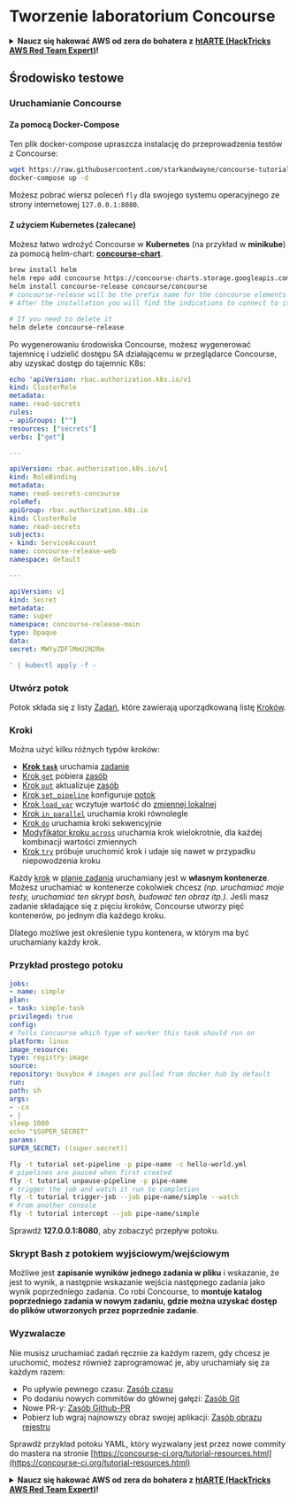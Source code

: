 # Tworzenie laboratorium Concourse

<details>

<summary><strong>Naucz się hakować AWS od zera do bohatera z</strong> <a href="https://training.hacktricks.xyz/courses/arte"><strong>htARTE (HackTricks AWS Red Team Expert)</strong></a><strong>!</strong></summary>

Inne sposoby wsparcia HackTricks:

* Jeśli chcesz zobaczyć swoją **firmę reklamowaną w HackTricks** lub **pobrać HackTricks w formacie PDF**, sprawdź [**PLAN SUBSKRYPCYJNY**](https://github.com/sponsors/carlospolop)!
* Zdobądź [**oficjalne gadżety PEASS & HackTricks**](https://peass.creator-spring.com)
* Odkryj [**Rodzinę PEASS**](https://opensea.io/collection/the-peass-family), naszą kolekcję ekskluzywnych [**NFT**](https://opensea.io/collection/the-peass-family)
* **Dołącz do** 💬 [**grupy Discord**](https://discord.gg/hRep4RUj7f) lub [**grupy telegramowej**](https://t.me/peass) lub **śledź** nas na **Twitterze** 🐦 [**@hacktricks_live**](https://twitter.com/hacktricks_live)**.**
* **Podziel się swoimi sztuczkami hakerskimi, przesyłając PR-y do** [**HackTricks**](https://github.com/carlospolop/hacktricks) i [**HackTricks Cloud**](https://github.com/carlospolop/hacktricks-cloud) repozytoriów github.

</details>

## Środowisko testowe

### Uruchamianie Concourse

#### Za pomocą Docker-Compose

Ten plik docker-compose upraszcza instalację do przeprowadzenia testów z Concourse:
```bash
wget https://raw.githubusercontent.com/starkandwayne/concourse-tutorial/master/docker-compose.yml
docker-compose up -d
```
Możesz pobrać wiersz poleceń `fly` dla swojego systemu operacyjnego ze strony internetowej `127.0.0.1:8080`.

#### Z użyciem Kubernetes (zalecane)

Możesz łatwo wdrożyć Concourse w **Kubernetes** (na przykład w **minikube**) za pomocą helm-chart: [**concourse-chart**](https://github.com/concourse/concourse-chart).
```bash
brew install helm
helm repo add concourse https://concourse-charts.storage.googleapis.com/
helm install concourse-release concourse/concourse
# concourse-release will be the prefix name for the concourse elements in k8s
# After the installation you will find the indications to connect to it in the console

# If you need to delete it
helm delete concourse-release
```
Po wygenerowaniu środowiska Concourse, możesz wygenerować tajemnicę i udzielić dostępu SA działającemu w przeglądarce Concourse, aby uzyskać dostęp do tajemnic K8s:
```yaml
echo 'apiVersion: rbac.authorization.k8s.io/v1
kind: ClusterRole
metadata:
name: read-secrets
rules:
- apiGroups: [""]
resources: ["secrets"]
verbs: ["get"]

---

apiVersion: rbac.authorization.k8s.io/v1
kind: RoleBinding
metadata:
name: read-secrets-concourse
roleRef:
apiGroup: rbac.authorization.k8s.io
kind: ClusterRole
name: read-secrets
subjects:
- kind: ServiceAccount
name: concourse-release-web
namespace: default

---

apiVersion: v1
kind: Secret
metadata:
name: super
namespace: concourse-release-main
type: Opaque
data:
secret: MWYyZDFlMmU2N2Rm

' | kubectl apply -f -
```
### Utwórz potok

Potok składa się z listy [Zadań](https://concourse-ci.org/jobs.html), które zawierają uporządkowaną listę [Kroków](https://concourse-ci.org/steps.html).

### Kroki

Można użyć kilku różnych typów kroków:

* **[Krok `task`](https://concourse-ci.org/task-step.html)** uruchamia [zadanie](https://concourse-ci.org/tasks.html)
* [Krok `get`](https://concourse-ci.org/get-step.html) pobiera [zasób](https://concourse-ci.org/resources.html)
* [Krok `put`](https://concourse-ci.org/put-step.html) aktualizuje [zasób](https://concourse-ci.org/resources.html)
* [Krok `set_pipeline`](https://concourse-ci.org/set-pipeline-step.html) konfiguruje [potok](https://concourse-ci.org/pipelines.html)
* [Krok `load_var`](https://concourse-ci.org/load-var-step.html) wczytuje wartość do [zmiennej lokalnej](https://concourse-ci.org/vars.html#local-vars)
* [Krok `in_parallel`](https://concourse-ci.org/in-parallel-step.html) uruchamia kroki równolegle
* [Krok `do`](https://concourse-ci.org/do-step.html) uruchamia kroki sekwencyjnie
* [Modyfikator kroku `across`](https://concourse-ci.org/across-step.html#schema.across) uruchamia krok wielokrotnie, dla każdej kombinacji wartości zmiennych
* [Krok `try`](https://concourse-ci.org/try-step.html) próbuje uruchomić krok i udaje się nawet w przypadku niepowodzenia kroku

Każdy [krok](https://concourse-ci.org/steps.html) w [planie zadania](https://concourse-ci.org/jobs.html#schema.job.plan) uruchamiany jest w **własnym kontenerze**. Możesz uruchamiać w kontenerze cokolwiek chcesz _(np. uruchamiać moje testy, uruchamiać ten skrypt bash, budować ten obraz itp.)_. Jeśli masz zadanie składające się z pięciu kroków, Concourse utworzy pięć kontenerów, po jednym dla każdego kroku.

Dlatego możliwe jest określenie typu kontenera, w którym ma być uruchamiany każdy krok. 

### Przykład prostego potoku
```yaml
jobs:
- name: simple
plan:
- task: simple-task
privileged: true
config:
# Tells Concourse which type of worker this task should run on
platform: linux
image_resource:
type: registry-image
source:
repository: busybox # images are pulled from docker hub by default
run:
path: sh
args:
- -cx
- |
sleep 1000
echo "$SUPER_SECRET"
params:
SUPER_SECRET: ((super.secret))
```

```bash
fly -t tutorial set-pipeline -p pipe-name -c hello-world.yml
# pipelines are paused when first created
fly -t tutorial unpause-pipeline -p pipe-name
# trigger the job and watch it run to completion
fly -t tutorial trigger-job --job pipe-name/simple --watch
# From another console
fly -t tutorial intercept --job pipe-name/simple
```
Sprawdź **127.0.0.1:8080**, aby zobaczyć przepływ potoku.

### Skrypt Bash z potokiem wyjściowym/wejściowym

Możliwe jest **zapisanie wyników jednego zadania w pliku** i wskazanie, że jest to wynik, a następnie wskazanie wejścia następnego zadania jako wynik poprzedniego zadania. Co robi Concourse, to **montuje katalog poprzedniego zadania w nowym zadaniu, gdzie można uzyskać dostęp do plików utworzonych przez poprzednie zadanie**.

### Wyzwalacze

Nie musisz uruchamiać zadań ręcznie za każdym razem, gdy chcesz je uruchomić, możesz również zaprogramować je, aby uruchamiały się za każdym razem:

* Po upływie pewnego czasu: [Zasób czasu](https://github.com/concourse/time-resource/)
* Po dodaniu nowych commitów do głównej gałęzi: [Zasób Git](https://github.com/concourse/git-resource)
* Nowe PR-y: [Zasób Github-PR](https://github.com/telia-oss/github-pr-resource)
* Pobierz lub wgraj najnowszy obraz swojej aplikacji: [Zasób obrazu rejestru](https://github.com/concourse/registry-image-resource/)

Sprawdź przykład potoku YAML, który wyzwalany jest przez nowe commity do mastera na stronie [https://concourse-ci.org/tutorial-resources.html](https://concourse-ci.org/tutorial-resources.html)

<details>

<summary><strong>Naucz się hakować AWS od zera do bohatera z</strong> <a href="https://training.hacktricks.xyz/courses/arte"><strong>htARTE (HackTricks AWS Red Team Expert)</strong></a><strong>!</strong></summary>

Inne sposoby wsparcia HackTricks:

* Jeśli chcesz zobaczyć **reklamę swojej firmy w HackTricks** lub **pobrać HackTricks w formacie PDF**, sprawdź [**PLAN SUBSKRYPCYJNY**](https://github.com/sponsors/carlospolop)!
* Zdobądź [**oficjalne gadżety PEASS & HackTricks**](https://peass.creator-spring.com)
* Odkryj [**Rodzinę PEASS**](https://opensea.io/collection/the-peass-family), naszą kolekcję ekskluzywnych [**NFT**](https://opensea.io/collection/the-peass-family)
* **Dołącz do** 💬 [**grupy Discord**](https://discord.gg/hRep4RUj7f) lub [**grupy telegramowej**](https://t.me/peass) lub **śledź** nas na **Twitterze** 🐦 [**@hacktricks_live**](https://twitter.com/hacktricks_live)**.**
* **Podziel się swoimi sztuczkami hakerskimi, przesyłając PR-y do** [**HackTricks**](https://github.com/carlospolop/hacktricks) i [**HackTricks Cloud**](https://github.com/carlospolop/hacktricks-cloud) github repos.

</details>
